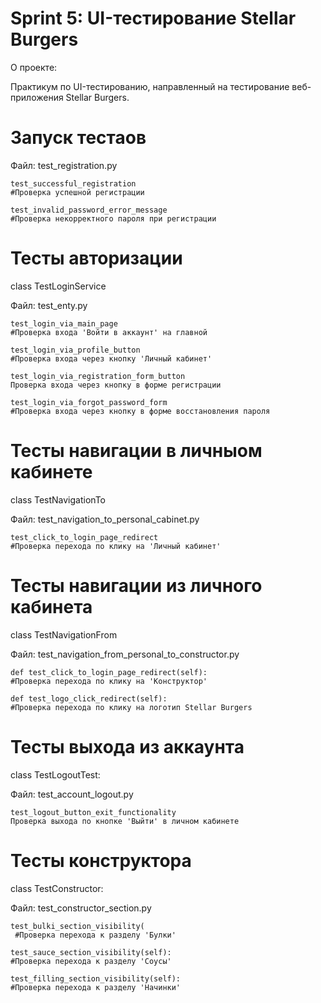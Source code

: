 # Sprint 5: UI-тестирование Stellar Burgers


О проекте:

Практикум по UI-тестированию, направленный на тестирование веб-приложения Stellar Burgers.



# Запуск тестаов

    
Файл: test_registration.py
    
    
    test_successful_registration 
    #Проверка успешной регистрации

    test_invalid_password_error_message
    #Проверка некорректного пароля при регистрации


# Тесты авторизации
class TestLoginService
   
Файл: test_enty.py
    
    
    test_login_via_main_page
    #Проверка входа 'Войти в аккаунт' на главной

    test_login_via_profile_button
    #Проверка входа через кнопку 'Личный кабинет'

    test_login_via_registration_form_button
    Проверка входа через кнопку в форме регистрации

    test_login_via_forgot_password_form
    #Проверка входа через кнопку в форме восстановления пароля


# Тесты навигации в личныом кабинете
class TestNavigationTo

Файл: test_navigation_to_personal_cabinet.py

    
    test_click_to_login_page_redirect
    #Проверка перехода по клику на 'Личный кабинет'

# Тесты навигации из личного кабинета
class TestNavigationFrom

Файл: test_navigation_from_personal_to_constructor.py
 
    
    def test_click_to_login_page_redirect(self):
    #Проверка перехода по клику на 'Конструктор'

    def test_logo_click_redirect(self):
    #Проверка перехода по клику на логотип Stellar Burgers

# Тесты выхода из аккаунта
class TestLogoutTest:

Файл: test_account_logout.py

    
    test_logout_button_exit_functionality
    Проверка выхода по кнопке 'Выйти' в личном кабинете


# Тесты конструктора
class TestConstructor:

Файл: test_constructor_section.py
    
    
    test_bulki_section_visibility(
     #Проверка перехода к разделу 'Булки'

    test_sauce_section_visibility(self):
    #Проверка перехода к разделу 'Соусы'

    test_filling_section_visibility(self):
    #Проверка перехода к разделу 'Начинки'
